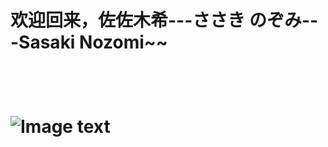 <h1>欢迎回来，佐佐木希---ささき のぞみ---Sasaki Nozomi~~ <h1><br>  

![Image text](https://artavrillavigne.github.io/img/sasaki.jpg?raw=true)
